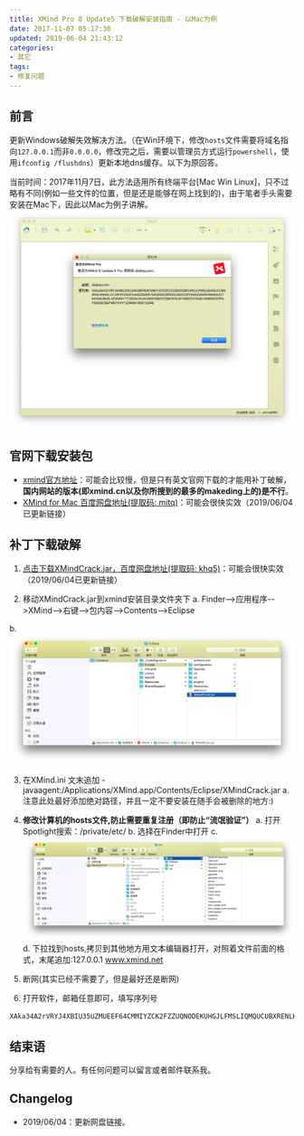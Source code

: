 ```yaml
---
title: XMind Pro 8 Update5 下载破解安装指南 - 以Mac为例
date: 2017-11-07 05:17:30
updated: 2019-06-04 21:43:12
categories:
- 其它
tags:
- 修复问题
---
```

## 前言
更新Windows破解失效解决方法。（在Win环境下，修改`hosts`文件需要将域名指向`127.0.0.1`而非`0.0.0.0`，修改完之后，需要以管理员方式运行`powershell`，使用`ifconfig /flushdns`）更新本地dns缓存。以下为原回答。

当前时间：2017年11月7日，此方法适用所有终端平台[Mac Win Linux]，只不过略有不同(例如一些文件的位置，但是还是能够在网上找到的)，由于笔者手头需要安装在Mac下，因此以Mac为例子讲解。
![镇楼](https://raw.githubusercontent.com/zhongqin0820/zhongqin0820.github.io/source-articles/source/images/%E5%B1%8F%E5%B9%95%E5%BF%AB%E7%85%A7%202017-11-07%2003.48.30.png)

<!-- moew -->
## 官网下载安装包
- [xmind官方地址](http://www.xmind.net/)：可能会比较慢，但是只有英文官网下载的才能用补丁破解，**国内网站的版本(即xmind.cn以及你所搜到的最多的makeding上的)是不行**。
- [XMind for Mac 百度网盘地址(提取码: mitq)](https://pan.baidu.com/s/1CY4jeaQlNCA9HSd-cj-67w)：可能会很快实效（2019/06/04已更新链接）

## 补丁下载破解

1. [点击下载XMindCrack.jar，百度网盘地址(提取码: khq5)](https://pan.baidu.com/s/1m8393yq6OuF06rYs98h35w)：可能会很快实效（2019/06/04已更新链接）

2. 移动XMindCrack.jar到xmind安装目录文件夹下
  a.  Finder-->应用程序-->XMind-->右键-->包内容-->Contents-->Eclipse

  b.  ![如果一切顺利](https://raw.githubusercontent.com/zhongqin0820/zhongqin0820.github.io/source-articles/source/images/%E5%B1%8F%E5%B9%95%E5%BF%AB%E7%85%A7%202017-11-07%2004.25.05.png)

3. 在XMind.ini 文末追加 -javaagent:/Applications/XMind.app/Contents/Eclipse/XMindCrack.jar
  a. 注意此处最好添加绝对路径，并且一定不要安装在随手会被删除的地方:)<strong>

4. 修改计算机的hosts文件,防止需要重复注册（即防止“流氓验证”）</strong>
  a. 打开Spotlight搜索：/private/etc/
  b. 选择在Finder中打开
  c. ![如果一切顺利](https://raw.githubusercontent.com/zhongqin0820/zhongqin0820.github.io/source-articles/source/images/%E5%B1%8F%E5%B9%95%E5%BF%AB%E7%85%A7%202017-11-07%2004.19.15.png)
  d. 下拉找到hosts,拷贝到其他地方用文本编辑器打开，对照着文件前面的格式，末尾追加:127.0.0.1         www.xmind.net

5. 断网(其实已经不需要了，但是最好还是断网)

6. 打开软件，邮箱任意即可，填写序列号
```
XAka34A2rVRYJ4XBIU35UZMUEEF64CMMIYZCK2FZZUQNODEKUHGJLFMSLIQMQUCUBXRENLK6NZL37JXP4PZXQFILMQ2RG5R7G4QNDO3PSOEUBOCDRYSSXZGRARV6MGA33TN2AMUBHEL4FXMWYTTJDEINJXUAV4BAYKBDCZQWVF3LWYXSDCXY546U3NBGOI3ZPAP2SO3CSQFNB7VVIY123456789012345
```
## 结束语
分享给有需要的人。有任何问题可以留言或者邮件联系我。

## Changelog
- 2019/06/04：更新网盘链接。